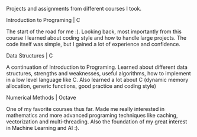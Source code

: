 Projects and assignments from different courses I took.


Introduction to Programing | C

The start of the road for me :).
Looking back, most importantly from this course I learned about coding style and how to handle large projects. 
The code itself was simple, but I gained a lot of experience and confidence.


Data Structures | C

A continuation of Introduction to Programing.
Learned about different data structures, strengths and weaknesses, useful algorithms, how to implement in a low level language like C.
Also learned a lot about C (dynamic memory allocation, generic functions, good practice and coding style)


Numerical Methods | Octave

One of my favorite courses thus far. 
Made me really interested in mathematics and more advanced programing techniques like caching, vectorization and multi-threading. 
Also the foundation of my great interest in Machine Learning and AI :).
